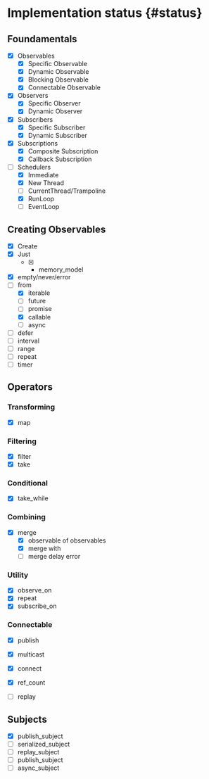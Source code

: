 # Implementation status {#status}

## Foundamentals

- [x] Observables
  - [x] Specific Observable
  - [x] Dynamic Observable
  - [x] Blocking Observable
  - [x] Connectable Observable
- [x] Observers
  - [x] Specific Observer
  - [x] Dynamic Observer
- [x] Subscribers
  - [x] Specific Subscriber
  - [x] Dynamic Subscriber
- [x] Subscriptions
  - [x] Composite Subscription
  - [x] Callback Subscription 
- [ ] Schedulers
  - [x] Immediate
  - [x] New Thread
  - [ ] CurrentThread/Trampoline
  - [x] RunLoop
  - [ ] EventLoop

## Creating Observables

- [x] Create
- [x] Just 
  - [x] + memory_model
- [x] empty/never/error
- [ ] from
  - [x] iterable
  - [ ] future
  - [ ] promise
  - [x] callable
  - [ ] async
- [ ] defer
- [ ] interval
- [ ] range
- [ ] repeat
- [ ] timer

## Operators
### Transforming

- [x] map

### Filtering
- [x] filter
- [x] take

### Conditional

- [x] take_while
### Combining

- [x] merge
  - [x] observable of observables
  - [x] merge with
  - [ ] merge delay error

### Utility

- [x] observe_on
- [x] repeat
- [x] subscribe_on
### Connectable

- [x] publish
- [x] multicast
- [x] connect
- [x] ref_count
- [ ] replay


## Subjects

- [x] publish_subject
- [ ] serialized_subject
- [ ] replay_subject
- [ ] publish_subject
- [ ] async_subject
